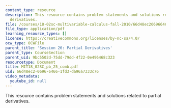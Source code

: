 ```yaml
---
content_type: resource
description: This resource contains problem statements and solutions related to partial
  derivatives.
file: /courses/18-02sc-multivariable-calculus-fall-2010/66d48ec2069664661fd3da96a7333c76_MIT18_02SC_pb_25_comb.pdf
file_type: application/pdf
learning_resource_types: []
license: https://creativecommons.org/licenses/by-nc-sa/4.0/
ocw_type: OCWFile
parent_title: 'Session 26: Partial Derivatives'
parent_type: CourseSection
parent_uid: 9bc5502d-75dd-79dd-4f22-0e496468c323
resourcetype: Document
title: MIT18_02SC_pb_25_comb.pdf
uid: 66d48ec2-0696-6466-1fd3-da96a7333c76
video_metadata:
  youtube_id: null
---
```

This resource contains problem statements and solutions related to partial derivatives.